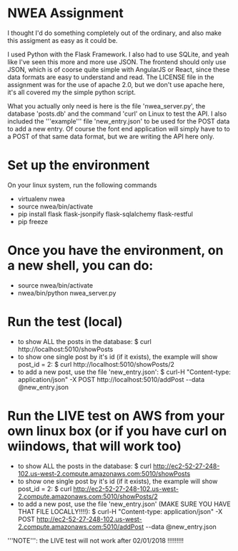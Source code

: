 # NWEA Assignment

I thought I'd do something completely out of the ordinary, and also make this assigment as easy as it could be. 

I used Python with the Flask Framework. I also had to use SQLite, and yeah like I've seen this more and more use JSON. The frontend should only use JSON, which is of coorse quite simple with AngularJS or React, since these data formats are easy to understand and read. The LICENSE file in the assignment was for the use of apache 2.0, but we don't use apache here, it's all covered my the simple python script.

What you actually only need is here is  the file 'nwea_server.py', the database 'posts.db' and the command 'curl' on Linux  to test the API. I also included the '''example''' file 'new_entry.json' to be used for the POST data to add a new entry. Of course the font end application will simply have to to a POST of that same data format, but we are writing the API here only.

# Set up the environment
On your linux system, run the following commands
* virtualenv nwea
* source nwea/bin/activate
* pip install flask flask-jsonpify flask-sqlalchemy flask-restful
* pip freeze

# Once you have the environment, on a new shell, you can do: 
* source nwea/bin/activate
* nwea/bin/python nwea_server.py

# Run the test (local)
* to show ALL the posts in the database: 
 $ curl http://localhost:5010/showPosts 
* to show one single post by it's id (if it exists), the example will show post_id = 2:
 $ curl http://localhost:5010/showPosts/2
* to add a new post, use the file 'new_entry.json':
 $ curl-H "Content-type: application/json" -X  POST http://localhost:5010/addPost --data @new_entry.json

# Run the LIVE test on AWS from your own linux box (or if you have curl on wiindows, that will work too) 
* to show ALL the posts in the database: 
 $ curl http://ec2-52-27-248-102.us-west-2.compute.amazonaws.com:5010/showPosts 
* to show one single post by it's id (if it exists), the example will show post_id = 2:
 $ curl http://ec2-52-27-248-102.us-west-2.compute.amazonaws.com:5010/showPosts/2
* to add a new post, use the file 'new_entry.json' (MAKE SURE YOU HAVE THAT FILE LOCALLY!!!!):
 $ curl-H "Content-type: application/json" -X  POST http://ec2-52-27-248-102.us-west-2.compute.amazonaws.com:5010/addPost --data @new_entry.json

'''NOTE''': the LIVE test will not work after 02/01/2018 !!!!!!!!!
